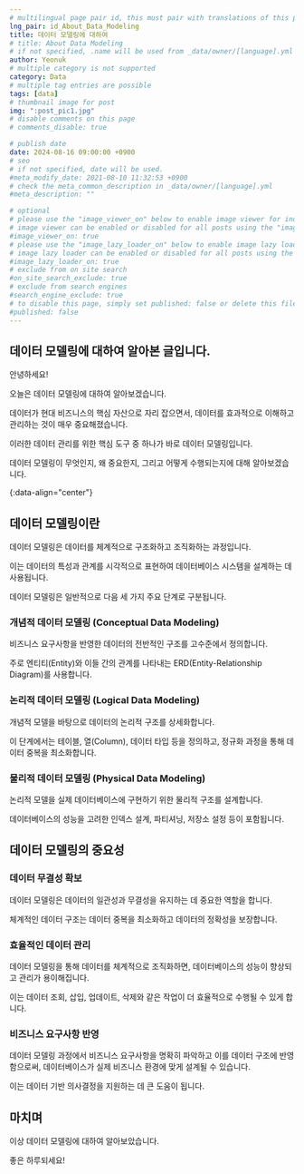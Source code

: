 ```yaml
---
# multilingual page pair id, this must pair with translations of this page. (This name must be unique)
lng_pair: id_About_Data_Modeling
title: 데이터 모델링에 대하여
# title: About Data Modeling
# if not specified, .name will be used from _data/owner/[language].yml
author: Yeonuk
# multiple category is not supported
category: Data
# multiple tag entries are possible
tags: [data]
# thumbnail image for post
img: ":post_pic1.jpg"
# disable comments on this page
# comments_disable: true

# publish date
date: 2024-08-16 09:00:00 +0900
# seo
# if not specified, date will be used.
#meta_modify_date: 2021-08-10 11:32:53 +0900
# check the meta_common_description in _data/owner/[language].yml
#meta_description: ""

# optional
# please use the "image_viewer_on" below to enable image viewer for individual pages or posts (_posts/ or [language]/_posts folders).
# image viewer can be enabled or disabled for all posts using the "image_viewer_posts: true" setting in _data/conf/main.yml.
#image_viewer_on: true
# please use the "image_lazy_loader_on" below to enable image lazy loader for individual pages or posts (_posts/ or [language]/_posts folders).
# image lazy loader can be enabled or disabled for all posts using the "image_lazy_loader_posts: true" setting in _data/conf/main.yml.
#image_lazy_loader_on: true
# exclude from on site search
#on_site_search_exclude: true
# exclude from search engines
#search_engine_exclude: true
# to disable this page, simply set published: false or delete this file
#published: false
---
```


<!-- outline-start -->

## 데이터 모델링에 대하여 알아본 글입니다.

안녕하세요!

오늘은 데이터 모델링에 대하여 알아보겠습니다.

데이터가 현대 비즈니스의 핵심 자산으로 자리 잡으면서, 데이터를 효과적으로 이해하고 관리하는 것이 매우 중요해졌습니다.

이러한 데이터 관리를 위한 핵심 도구 중 하나가 바로 데이터 모델링입니다.

데이터 모델링이 무엇인지, 왜 중요한지, 그리고 어떻게 수행되는지에 대해 알아보겠습니다.

{:data-align="center"}

<!-- outline-end -->

## 데이터 모델링이란

데이터 모델링은 데이터를 체계적으로 구조화하고 조직화하는 과정입니다.

이는 데이터의 특성과 관계를 시각적으로 표현하여 데이터베이스 시스템을 설계하는 데 사용됩니다.

데이터 모델링은 일반적으로 다음 세 가지 주요 단계로 구분됩니다.

### 개념적 데이터 모델링 (Conceptual Data Modeling)

비즈니스 요구사항을 반영한 데이터의 전반적인 구조를 고수준에서 정의합니다.

주로 엔티티(Entity)와 이들 간의 관계를 나타내는 ERD(Entity-Relationship Diagram)를 사용합니다.

### 논리적 데이터 모델링 (Logical Data Modeling)

개념적 모델을 바탕으로 데이터의 논리적 구조를 상세화합니다.

이 단계에서는 테이블, 열(Column), 데이터 타입 등을 정의하고, 정규화 과정을 통해 데이터 중복을 최소화합니다.

### 물리적 데이터 모델링 (Physical Data Modeling)

논리적 모델을 실제 데이터베이스에 구현하기 위한 물리적 구조를 설계합니다.

데이터베이스의 성능을 고려한 인덱스 설계, 파티셔닝, 저장소 설정 등이 포함됩니다.

## 데이터 모델링의 중요성

### 데이터 무결성 확보

데이터 모델링은 데이터의 일관성과 무결성을 유지하는 데 중요한 역할을 합니다.

체계적인 데이터 구조는 데이터 중복을 최소화하고 데이터의 정확성을 보장합니다.

### 효율적인 데이터 관리

데이터 모델링을 통해 데이터를 체계적으로 조직화하면, 데이터베이스의 성능이 향상되고 관리가 용이해집니다.

이는 데이터 조회, 삽입, 업데이트, 삭제와 같은 작업이 더 효율적으로 수행될 수 있게 합니다.

### 비즈니스 요구사항 반영

데이터 모델링 과정에서 비즈니스 요구사항을 명확히 파악하고 이를 데이터 구조에 반영함으로써, 데이터베이스가 실제 비즈니스 환경에 맞게 설계될 수 있습니다.

이는 데이터 기반 의사결정을 지원하는 데 큰 도움이 됩니다.

## 마치며

이상 데이터 모델링에 대하여 알아보았습니다.

좋은 하루되세요!
